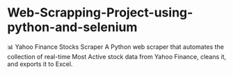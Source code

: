 # Web-Scrapping-Project-using-python-and-selenium
📊 Yahoo Finance Stocks Scraper A Python web scraper that automates the collection of real-time Most Active stock data from Yahoo Finance, cleans it, and exports it to Excel.
